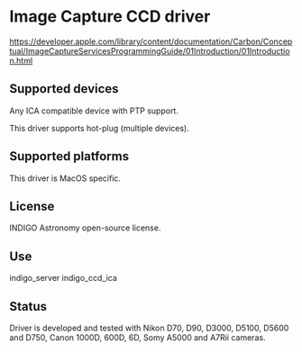 # Image Capture CCD driver

https://developer.apple.com/library/content/documentation/Carbon/Conceptual/ImageCaptureServicesProgrammingGuide/01Introduction/01Introduction.html

## Supported devices

Any ICA compatible device with PTP support.

This driver supports hot-plug (multiple devices).

## Supported platforms

This driver is MacOS specific.

## License

INDIGO Astronomy open-source license.

## Use

indigo_server indigo_ccd_ica

## Status

Driver is developed and tested with Nikon D70, D90, D3000, D5100, D5600 and D750, Canon 1000D, 600D, 6D, Somy A5000 and A7Rii cameras.
